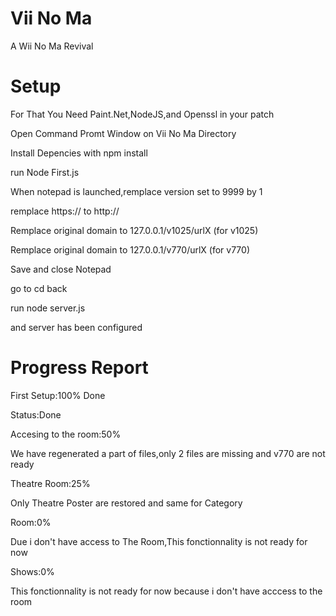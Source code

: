 # Vii No Ma

A Wii No Ma Revival

# Setup

For That You Need Paint.Net,NodeJS,and Openssl in your patch

Open Command Promt Window on Vii No Ma Directory

Install Depencies with npm install

run Node First.js

When notepad is launched,remplace version set to 9999 by 1

remplace https:// to http://

Remplace original domain to 127.0.0.1/v1025/urlX (for v1025)

Remplace original domain to 127.0.0.1/v770/urlX (for v770)

Save and close Notepad

go to cd back

run node server.js

and server has been configured

# Progress Report

First Setup:100% Done

Status:Done

Accesing to the room:50%

We have regenerated a part of files,only 2 files are missing and v770 are not ready 

Theatre Room:25%

Only Theatre Poster are restored and same for Category

Room:0%

Due i don't have access to The Room,This fonctionnality is not ready for now

Shows:0%

This fonctionnality is not ready for now because i don't have acccess to the room
